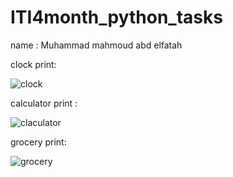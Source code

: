 # ITI4month_python_tasks
name : Muhammad mahmoud abd elfatah

clock print:

![clock](https://user-images.githubusercontent.com/75576938/202773591-03468da6-c458-4e7e-a42c-cead15d82951.gif)



calculator print :

![claculator](https://user-images.githubusercontent.com/75576938/202779521-a7dc7115-3e9e-481e-89d0-e22289427827.gif)


grocery print:

![grocery](https://user-images.githubusercontent.com/75576938/202797311-8db27ac4-659d-4949-8ca6-c8b0240f0fae.gif)
